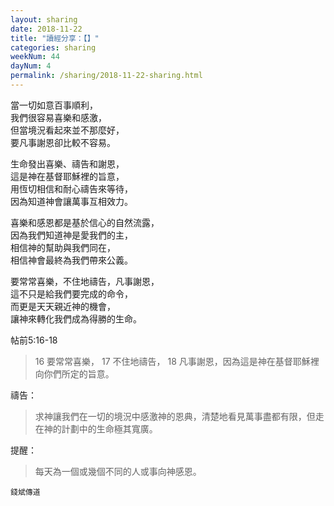 ```yaml
---
layout: sharing
date: 2018-11-22
title: "讀經分享：【】"
categories: sharing
weekNum: 44
dayNum: 4
permalink: /sharing/2018-11-22-sharing.html
---
```


當一切如意百事順利，  
我們很容易喜樂和感激，  
但當境況看起來並不那麼好，  
要凡事謝恩卻比較不容易。  

生命發出喜樂、禱告和謝恩，  
這是神在基督耶穌裡的旨意，  
用恆切相信和耐心禱告來等待，  
因為知道神會讓萬事互相效力。  

喜樂和感恩都是基於信心的自然流露，  
因為我們知道神是愛我們的主，  
相信神的幫助與我們同在，  
相信神會最終為我們帶來公義。  

要常常喜樂，不住地禱告，凡事謝恩，  
這不只是給我們要完成的命令，  
而更是天天親近神的機會，  
讓神來轉化我們成為得勝的生命。  

帖前5:16-18
>16 要常常喜樂， 17 不住地禱告， 18 凡事謝恩，因為這是神在基督耶穌裡向你們所定的旨意。

禱告：
>求神讓我們在一切的境況中感激神的恩典，清楚地看見萬事盡都有限，但走在神的計劃中的生命極其寬廣。

提醒：
>每天為一個或幾個不同的人或事向神感恩。

`錢斌傳道`
